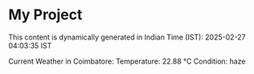 # My Project

This content is dynamically generated in Indian Time (IST): 2025-02-27 04:03:35 IST


Current Weather in Coimbatore:
Temperature: 22.88 °C
Condition: haze
